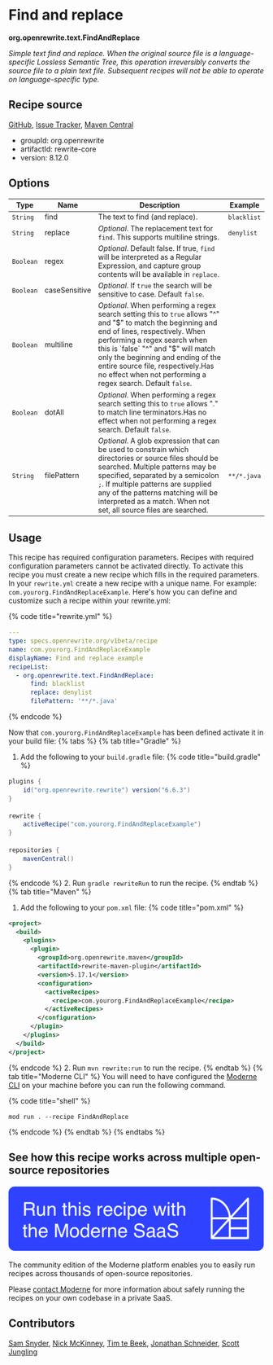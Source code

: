 # Find and replace

**org.openrewrite.text.FindAndReplace**

_Simple text find and replace. When the original source file is a language-specific Lossless Semantic Tree, this operation irreversibly converts the source file to a plain text file. Subsequent recipes will not be able to operate on language-specific type._

## Recipe source

[GitHub](https://github.com/openrewrite/rewrite/blob/main/rewrite-core/src/main/java/org/openrewrite/text/FindAndReplace.java), [Issue Tracker](https://github.com/openrewrite/rewrite/issues), [Maven Central](https://central.sonatype.com/artifact/org.openrewrite/rewrite-core/8.12.0/jar)

* groupId: org.openrewrite
* artifactId: rewrite-core
* version: 8.12.0

## Options

| Type | Name | Description | Example |
| -- | -- | -- | -- |
| `String` | find | The text to find (and replace). | `blacklist` |
| `String` | replace | *Optional*. The replacement text for `find`. This supports multiline strings. | `denylist` |
| `Boolean` | regex | *Optional*. Default false. If true, `find` will be interpreted as a Regular Expression, and capture group contents will be available in `replace`. |  |
| `Boolean` | caseSensitive | *Optional*. If `true` the search will be sensitive to case. Default `false`. |  |
| `Boolean` | multiline | *Optional*. When performing a regex search setting this to `true` allows "^" and "$" to match the beginning and end of lines, respectively. When performing a regex search when this is `false` "^" and "$" will match only the beginning and ending of the entire source file, respectively.Has no effect when not performing a regex search. Default `false`. |  |
| `Boolean` | dotAll | *Optional*. When performing a regex search setting this to `true` allows "." to match line terminators.Has no effect when not performing a regex search. Default `false`. |  |
| `String` | filePattern | *Optional*. A glob expression that can be used to constrain which directories or source files should be searched. Multiple patterns may be specified, separated by a semicolon `;`. If multiple patterns are supplied any of the patterns matching will be interpreted as a match. When not set, all source files are searched.  | `**/*.java` |


## Usage

This recipe has required configuration parameters. Recipes with required configuration parameters cannot be activated directly. To activate this recipe you must create a new recipe which fills in the required parameters. In your `rewrite.yml` create a new recipe with a unique name. For example: `com.yourorg.FindAndReplaceExample`.
Here's how you can define and customize such a recipe within your rewrite.yml:

{% code title="rewrite.yml" %}
```yaml
---
type: specs.openrewrite.org/v1beta/recipe
name: com.yourorg.FindAndReplaceExample
displayName: Find and replace example
recipeList:
  - org.openrewrite.text.FindAndReplace:
      find: blacklist
      replace: denylist
      filePattern: '**/*.java'
```
{% endcode %}

Now that `com.yourorg.FindAndReplaceExample` has been defined activate it in your build file:
{% tabs %}
{% tab title="Gradle" %}
1. Add the following to your `build.gradle` file:
{% code title="build.gradle" %}
```groovy
plugins {
    id("org.openrewrite.rewrite") version("6.6.3")
}

rewrite {
    activeRecipe("com.yourorg.FindAndReplaceExample")
}

repositories {
    mavenCentral()
}
```
{% endcode %}
2. Run `gradle rewriteRun` to run the recipe.
{% endtab %}
{% tab title="Maven" %}
1. Add the following to your `pom.xml` file:
{% code title="pom.xml" %}
```xml
<project>
  <build>
    <plugins>
      <plugin>
        <groupId>org.openrewrite.maven</groupId>
        <artifactId>rewrite-maven-plugin</artifactId>
        <version>5.17.1</version>
        <configuration>
          <activeRecipes>
            <recipe>com.yourorg.FindAndReplaceExample</recipe>
          </activeRecipes>
        </configuration>
      </plugin>
    </plugins>
  </build>
</project>
```
{% endcode %}
2. Run `mvn rewrite:run` to run the recipe.
{% endtab %}
{% tab title="Moderne CLI" %}
You will need to have configured the [Moderne CLI](https://docs.moderne.io/moderne-cli/cli-intro) on your machine before you can run the following command.

{% code title="shell" %}
```shell
mod run . --recipe FindAndReplace
```
{% endcode %}
{% endtab %}
{% endtabs %}

## See how this recipe works across multiple open-source repositories

[![Moderne Link Image](/.gitbook/assets/ModerneRecipeButton.png)](https://app.moderne.io/recipes/org.openrewrite.text.FindAndReplace)

The community edition of the Moderne platform enables you to easily run recipes across thousands of open-source repositories.

Please [contact Moderne](https://moderne.io/product) for more information about safely running the recipes on your own codebase in a private SaaS.

## Contributors
[Sam Snyder](mailto:sam@moderne.io), [Nick McKinney](mailto:mckinneynicholas@gmail.com), [Tim te Beek](mailto:tim@moderne.io), [Jonathan Schneider](mailto:jkschneider@gmail.com), [Scott Jungling](mailto:scott@moderne.io)
